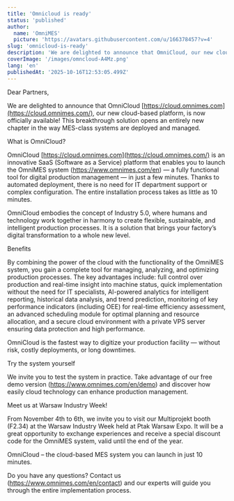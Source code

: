 ```yaml
---
title: 'Omnicloud is ready'
status: 'published'
author:
  name: 'OmniMES'
  picture: 'https://avatars.githubusercontent.com/u/166378457?v=4'
slug: 'omnicloud-is-ready'
description: 'We are delighted to announce that OmniCloud, our new cloud-based platform, is now officially available! This breakthrough solution opens an entirely new chapter in the way MES-class systems are deployed and managed.'
coverImage: '/images/omncloud-A4Mz.png'
lang: 'en'
publishedAt: '2025-10-16T12:53:05.499Z'
---
```


Dear Partners,

We are delighted to announce that OmniCloud [https://cloud.omnimes.com](https://cloud.omnimes.com/), our new cloud-based platform, is now officially available! This breakthrough solution opens an entirely new chapter in the way MES-class systems are deployed and managed.

What is OmniCloud?

OmniCloud [https://cloud.omnimes.com](https://cloud.omnimes.com/) is an innovative SaaS (Software as a Service) platform that enables you to launch the OmniMES system (https://www.omnimes.com/en) — a fully functional tool for digital production management — in just a few minutes. Thanks to automated deployment, there is no need for IT department support or complex configuration. The entire installation process takes as little as 10 minutes.

OmniCloud embodies the concept of Industry 5.0, where humans and technology work together in harmony to create flexible, sustainable, and intelligent production processes. It is a solution that brings your factory’s digital transformation to a whole new level.

Benefits

By combining the power of the cloud with the functionality of the OmniMES system, you gain a complete tool for managing, analyzing, and optimizing production processes. The key advantages include: full control over production and real-time insight into machine status, quick implementation without the need for IT specialists, AI-powered analytics for intelligent reporting, historical data analysis, and trend prediction, monitoring of key performance indicators (including OEE) for real-time efficiency assessment, an advanced scheduling module for optimal planning and resource allocation, and a secure cloud environment with a private VPS server ensuring data protection and high performance.

OmniCloud is the fastest way to digitize your production facility — without risk, costly deployments, or long downtimes.

Try the system yourself

We invite you to test the system in practice. Take advantage of our free demo version (https://www.omnimes.com/en/demo) and discover how easily cloud technology can enhance production management.

Meet us at Warsaw Industry Week!

From November 4th to 6th, we invite you to visit our Multiprojekt booth (F2.34) at the Warsaw Industry Week held at Ptak Warsaw Expo. It will be a great opportunity to exchange experiences and receive a special discount code for the OmniMES system, valid until the end of the year.

OmniCloud – the cloud-based MES system you can launch in just 10 minutes.

Do you have any questions? Contact us (https://www.omnimes.com/en/contact) and our experts will guide you through the entire implementation process.